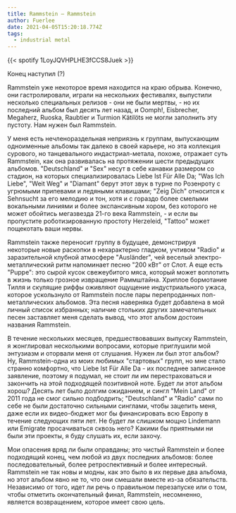 ```yaml
---
title: Rammstein — Rammstein
author: Fuerlee
date: 2021-04-05T15:20:18.774Z
tags:
  - industrial metal
---
```

{{< spotify 1LoyJQVHPLHE3fCCS8Juek >}}

Конец наступил (?)

Rammstein уже некоторое время находится на краю обрыва. Конечно, они гастролировали, играли на нескольких фестивалях, выпустили несколько специальных релизов - они не были мертвы, - но их последний альбом был десять лет назад, и Oomph!, Eisbrecher, Megaherz, Ruoska, Raubtier и Turmion Kätilöts не могли заполнить эту пустоту. Нам нужен был Rammstein.

У меня есть нечленораздельная неприязнь к группам, выпускающим одноименные альбомы так далеко в своей карьере, но эта коллекция сурового, но танцевального индастриал-метала, похоже, отражает суть Rammstein, как она развивалась на протяжении шести предыдущих альбомов. "Deutschland" и "Sex" несут в себе канавки размером со стадион, на которых специализировалась Liebe Ist Für Alle Da; "Was Ich Liebe", "Weit Weg" и "Diamant" берут этот звук в турне по Розенроту с угрюмыми припевами и ледяными клавишами; "Zeig Dich" относится к Sehnsucht за его мелодию и тон, хотя и с гораздо более смелыми вокальными линиями и более экспансивным хором, без которого не может обойтись мегазвезда 21-го века Rammstein, - и если вы пропустите роботизированную простоту Herzeleid, "Tattoo" может пощекотать ваши нервы.

Rammstein также переносит группу в будущее, демонстрируя некоторые новые раскопки в нехарактерно гладком, учтивом "Radio" и заразительной клубной атмосфере "Ausländer", чей веселый электро-металлический ритм напоминает песню "200 кВт" от Слот. А еще есть "Puppe": это сырой кусок свежеубитого мяса, который может воплотить в жизнь только грозное извращение Раммштайна. Хриплое бормотание Тилля и скулящие риффы оживляют ощущение индустриального ужаса, которое ускользнуло от Rammstein после пары перепроданных поп-металлических альбомов. Эта песня наверняка будет добавлена в мой личный список избранных; наличие стольких других замечательных песен заставляет меня сделать вывод, что этот альбом достоин названия Rammstein.

В течение нескольких месяцев, предшествовавших выпуску Rammstein, я жонглировал несколькими вопросами, которые приглушили мой энтузиазм и оторвали меня от слушания. Нужен ли был этот альбом? Ну, Rammstein-одна из моих любимых "стартовых" групп, но мне стало странно комфортно, что Liebe Ist Für Alle Da - их последнее записанное заявление, поэтому я подумал, не стоит ли им перестраховаться и закончить на этой подходящей позитивной ноте. Будет ли этот альбом хорош? Десять лет было долгим ожиданием, и сингл "Mein Land" от 2011 года не смог сильно подбодрить; "Deutschland" и "Radio" сами по себе не были достаточно сильными синглами, чтобы зацепить меня, даже если их видео-бюджет мог бы финансировать всю Европу в течение следующих пяти лет. Не будет ли слишком мощно Lindemann или Emigrate просачиваться сквозь него? Какими бы приятными ни были эти проекты, я буду слушать их, если захочу.

Мои опасения вряд ли были оправданы; это чистый Rammstein и более подходящий конец, чем любой из двух последних альбомов: более последовательный, более ретроспективный и более интересный. Rammstein не так новы и модны, как это было в их первые два альбома, но этот альбом явно не то, что они смешали вместе из-за обязательств. Независимо от того, идет ли речь о правильном перезапуске или о том, чтобы отметить окончательный финал, Rammstein, несомненно, является возвращением, которое имеет свою цель.